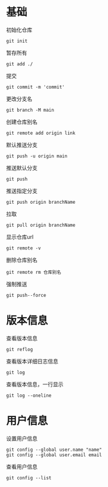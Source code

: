 # 基础

初始化仓库

```shell
git init
```

暂存所有

```shell
git add ./
```

提交

```shell
git commit -m 'commit'
```

更改分支名

```shell
git branch -M main
```

创建仓库别名

```shell
git remote add origin link
```

默认推送分支

```shell
git push -u origin main
```

推送默认分支

```shell
git push
```

推送指定分支

```shell
git push origin branchName
```

拉取

```shell
git pull origin branchName
```

显示仓库url

```shell
git remote -v
```

删除仓库别名

```shell
git remote rm 仓库别名
```

强制推送

```shell
git push--force
```



# 版本信息

查看版本信息

```shell
git reflog
```

查看版本详细日志信息

```shell
git log
```

查看版本信息，一行显示

```shell
git log --oneline
```



# 用户信息

设置用户信息

```shell
git config --global user.name "name"
git config --global user.email email
```

查看用户信息

```shell
git config --list
```

